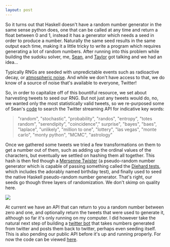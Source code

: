 ```yaml
---
layout: post
---
```


So it turns out that Haskell doesn't have a random number generator in the same sense python does, one that can be called at any time and return a float between 0 and 1, instead it has a generator which needs a seed in order to produce a number. Naturally the same seed results in the same output each time, making it a little tricky to write a program which requires generating a lot of random numbers. After running into this problem while building the sudoku solver, me, [Sean](https://github.com/phasedchirp), and [Taylor](https://github.com/tayloraburgess) got talking and we had an idea...

Typically RNGs are seeded with unpredictable events such as radioactive decay, or [atmospheric noise](https://www.random.org/). And while we don't have access to that, we do know of a source of noise that's available to everyone, Twitter!

So, in order to capitalize off of this bountiful resource, we set about harvesting tweets to seed our RNG. But not just any tweets would do, no, we wanted only the most statistically valid tweets, so we re-purposed some of Sean's [code](https://github.com/phasedchirp/chirpy-learning) to search the Twitter streaming API for indicative key words:

> "random", "stochastic", "probability", "randos", "entropy", "totes random", "serendipity", "coincidence"," surprise", "bayes", "baes", "laplace", "unlikely", "million to one", "lottery", "las vegas", "monte carlo", "monty python", "MCMC", "astrology"

Once we gathered some tweets we tried a few transformations on them to get a number out of them, such as adding up the ordinal values of the characters, but eventually we settled on hashing them all together. This hash is then fed though a [Mersenne Twister](https://en.wikipedia.org/wiki/Mersenne_Twister) (a pseudo-random number generator which is capable of passing something called the [Diehard tests](https://en.wikipedia.org/wiki/Diehard_tests), which includes the adorably named birthday test), and finally used to seed the native Haskell pseudo-random number generator. That's right, our seeds go though three layers of randomization. We don't skimp on quality here.

<img src="http://www.jkiely.co.uk/images/totes_random.png">

At current we have an API that can return to you a random number between zero and one, and optionally return the tweets that were used to generate it, although so far it's only running on my computer. I did however take the natural next step of building a [twitter bot](https://github.com/JKiely/Totes-Random-Bot) that takes numbers generated from twitter and posts them back to twitter, perhaps even seeding itself. This is also pending our public API before it's up and running properly. For now the code can be viewed [here](https://github.com/JKiely/Totes-Random).
